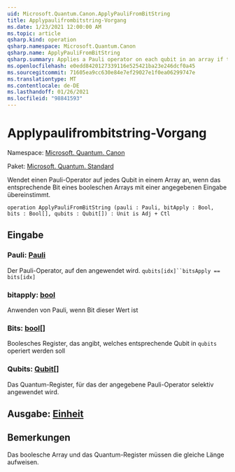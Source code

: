```yaml
---
uid: Microsoft.Quantum.Canon.ApplyPauliFromBitString
title: Applypaulifrombitstring-Vorgang
ms.date: 1/23/2021 12:00:00 AM
ms.topic: article
qsharp.kind: operation
qsharp.namespace: Microsoft.Quantum.Canon
qsharp.name: ApplyPauliFromBitString
qsharp.summary: Applies a Pauli operator on each qubit in an array if the corresponding bit of a Boolean array matches a given input.
ms.openlocfilehash: e0edd8420127339116e525421ba23e246dcf0a45
ms.sourcegitcommit: 71605ea9cc630e84e7ef29027e1f0ea06299747e
ms.translationtype: MT
ms.contentlocale: de-DE
ms.lasthandoff: 01/26/2021
ms.locfileid: "98841593"
---
```

# <a name="applypaulifrombitstring-operation"></a>Applypaulifrombitstring-Vorgang

Namespace: [Microsoft. Quantum. Canon](xref:Microsoft.Quantum.Canon)

Paket: [Microsoft. Quantum. Standard](https://nuget.org/packages/Microsoft.Quantum.Standard)


Wendet einen Pauli-Operator auf jedes Qubit in einem Array an, wenn das entsprechende Bit eines booleschen Arrays mit einer angegebenen Eingabe übereinstimmt.

```qsharp
operation ApplyPauliFromBitString (pauli : Pauli, bitApply : Bool, bits : Bool[], qubits : Qubit[]) : Unit is Adj + Ctl
```


## <a name="input"></a>Eingabe

### <a name="pauli--pauli"></a>Pauli: [Pauli](xref:microsoft.quantum.lang-ref.pauli)

Der Pauli-Operator, auf den angewendet wird. `qubits[idx]``bitsApply == bits[idx]`


### <a name="bitapply--bool"></a>bitapply: [bool](xref:microsoft.quantum.lang-ref.bool)

Anwenden von Pauli, wenn Bit dieser Wert ist


### <a name="bits--bool"></a>Bits: [bool](xref:microsoft.quantum.lang-ref.bool)[]

Boolesches Register, das angibt, welches entsprechende Qubit in `qubits` operiert werden soll


### <a name="qubits--qubit"></a>Qubits: [Qubit](xref:microsoft.quantum.lang-ref.qubit)[]

Das Quantum-Register, für das der angegebene Pauli-Operator selektiv angewendet wird.



## <a name="output--unit"></a>Ausgabe: [Einheit](xref:microsoft.quantum.lang-ref.unit)



## <a name="remarks"></a>Bemerkungen

Das boolesche Array und das Quantum-Register müssen die gleiche Länge aufweisen.